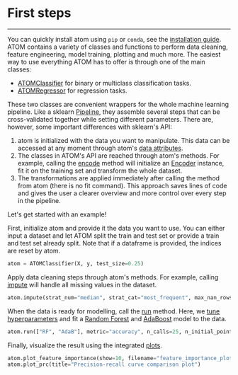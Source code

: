 # First steps
-------------

You can quickly install atom using `pip` or `conda`, see the [installation guide](../../getting_started/#installation).
ATOM contains a variety of classes and functions to perform data cleaning,
feature engineering, model training, plotting and much more. The easiest
way to use everything ATOM has to offer is through one of the main classes:

* [ATOMClassifier](../../API/ATOM/atomclassifier) for binary or multiclass classification tasks.
* [ATOMRegressor](../../API/ATOM/atomregressor) for regression tasks.

These two classes are convenient wrappers for the whole machine learning
pipeline. Like a sklearn [Pipeline](https://scikit-learn.org/stable/modules/generated/sklearn.pipeline.Pipeline.html),
they assemble several steps that can be cross-validated together while
setting different parameters. There are, however, some important
differences with sklearn's API:

1. atom is initialized with the data you want to manipulate. This data can be
   accessed at any moment through atom's [data attributes](../../API/ATOM/atomclassifier/#data-attributes).
2. The classes in ATOM's API are reached through atom's methods. For example,
   calling the [encode](../../API/ATOM/atomclassifier/#encode) method will
   initialize an [Encoder](../../API/data_cleaning/encoder) instance, fit it on
   the training set and transform the whole dataset.
3. The transformations are applied immediately after calling the method from
   atom (there is no fit command). This approach saves lines of code and gives
   the user a clearer overview and more control over every step in the pipeline.

Let's get started with an example!

First, initialize atom and provide it the data you want to use. You can
either input a dataset and let ATOM split the train and test set or provide
a train and test set already split. Note that if a dataframe is provided,
the indices are reset by atom.

```python
atom = ATOMClassifier(X, y, test_size=0.25)
```

Apply data cleaning steps through atom's methods. For example, calling
[impute](../../API/ATOM/atomclassifier/#impute) will handle all missing
values in the dataset.

```python
atom.impute(strat_num="median", strat_cat="most_frequent", max_nan_rows=0.1)
```

When the data is ready for modelling, call the [run](../../API/ATOM/atomclassifier/#run)
method. Here, we [tune hyperparameters](../training/#hyperparameter-tuning) and
fit a [Random Forest](../../API/models/rf) and [AdaBoost](../../API/models/adab)
model to the data.

```python
atom.run(["RF", "AdaB"], metric="accuracy", n_calls=25, n_initial_points=10)
```

Finally, visualize the result using the integrated [plots](../plots).

```python
atom.plot_feature_importance(show=10, filename="feature_importance_plot")
atom.plot_prc(title="Precision-recall curve comparison plot")
```
